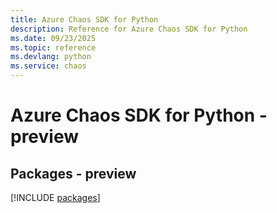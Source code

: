 ```yaml
---
title: Azure Chaos SDK for Python
description: Reference for Azure Chaos SDK for Python
ms.date: 09/23/2025
ms.topic: reference
ms.devlang: python
ms.service: chaos
---
```

# Azure Chaos SDK for Python - preview
## Packages - preview
[!INCLUDE [packages](chaos-index.md)]